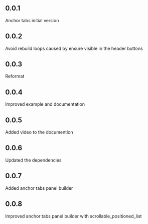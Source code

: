 ## 0.0.1
Anchor tabs initial version

## 0.0.2
Avoid rebuild loops caused by ensure visible in the header buttons

## 0.0.3
Reformat

## 0.0.4
Improved example and documentation

## 0.0.5
Added video to the documention

## 0.0.6
Updated the dependencies

## 0.0.7
Added anchor tabs panel builder

## 0.0.8
Improved anchor tabs panel builder with scrollable_positioned_list
